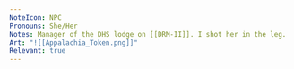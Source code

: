 ```yaml
---
NoteIcon: NPC
Pronouns: She/Her
Notes: Manager of the DHS lodge on [[DRM-II]]. I shot her in the leg.
Art: "![[Appalachia_Token.png]]"
Relevant: true
---
```

